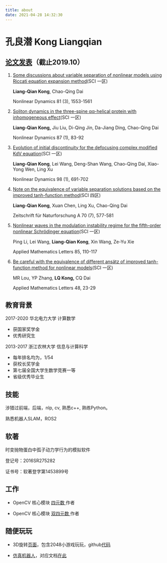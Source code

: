 ```yaml
---
title: about
date: 2021-04-28 14:32:30
---
```


# 孔良潜 Kong Liangqian



## [论文发表](https://scholar.google.com/citations?user=kJ0sPzwAAAAJ&hl=zh-CN)（截止2019.10）

1. [Some discussions about variable separation of nonlinear models using Riccati equation expansion method](https://link.springer.com/article/10.1007/s11071-015-2089-y)(SCI 一区)

   **Liang-Qian Kong**, Chao-Qing Dai

   Nonlinear Dynamics 81 (3), 1553-1561

2. [Soliton dynamics in the three-spine αα-helical protein with inhomogeneous effect](https://link.springer.com/article/10.1007%2Fs11071-016-3027-3)(SCI 一区)

   **Liang-Qian Kong,** Jiu Liu, Di-Qing Jin, Da-Jiang Ding, Chao-Qing Dai

   Nonlinear Dynamics 87 (1), 83-92

3. [Evolution of initial discontinuity for the defocusing complex modified KdV equation](https://link.springer.com/article/10.1007/s11071-019-05222-z)(SCI 一区)

   **Liang-Qian Kong**, Lei Wang, Deng-Shan Wang, Chao-Qing Dai, Xiao-Yong Wen, Ling Xu
   
   Nonlinear Dynamics 98 (1), 691-702
   
4. [Note on the equivalence of variable separation solutions based on the improved tanh-function method](https://www.researchgate.net/profile/Chao-Qing-Dai-2/publication/277939899_Note_on_the_Equivalence_of_Variable_Separation_Solutions_Based_On_the_Improved_tanh-Function_Method/links/5858c3e508ae3852d2544d12/Note-on-the-Equivalence-of-Variable-Separation-Solutions-Based-On-the-Improved-tanh-Function-Method.pdf)(SCI 四区)

   **Liang-Qian Kong**, Xuan Chen, Ling Xu, Chao-Qing Dai
   
   Zeitschrift für Naturforschung A 70 (7), 577-581
   
5. [Nonlinear waves in the modulation instability regime for the fifth-order nonlinear Schrödinger equation](https://www.sciencedirect.com/science/article/abs/pii/S0893965918301770)(SCI 一区)

   Ping Li, Lei Wang, **Liang-Qian Kong**, Xin Wang, Ze-Yu Xie

   Applied Mathematics Letters 85, 110-117

6. [Be careful with the equivalence of different ansätz of improved tanh-function method for nonlinear models](https://www.sciencedirect.com/science/article/pii/S0893965915001007)(SCI 一区)

   MR Lou, YP Zhang, **LQ Kong,** CQ Dai

   Applied Mathematics Letters 48, 23-29



## 教育背景

2017-2020	华北电力大学		计算数学

- 获国家奖学金
- 优秀研究生

2013-2017	浙江农林大学	信息与计算科学

- 每年排名均为，1/54
- 获校长奖学金
- 第七届全国大学生数学竞赛一等
- 省级优秀毕业生



## 技能

涉猎过前端，后端，nlp,  cv, 熟悉c++, 熟练Python。

熟悉机器人SLAM，ROS2



## 软著

时变抛物蛋白中孤子动力学行为的模拟软件

登记号：2016SR275282

证书号：软著登字第1453899号

## 工作

- OpenCV 核心模块 [四元数 ](https://github.com/opencv/opencv/blob/master/modules/core/include/opencv2/core/quaternion.hpp)作者

- OpenCV 核心模块 [双四元数 ](https://github.com/opencv/opencv/blob/master/modules/core/include/opencv2/core/dualquaternion.hpp)作者

## 随便玩玩

- 3D旋转[页面](https://47.94.109.91)，包含2048小游戏玩玩，github[代码](https://github.com/chargerKong/3Dpage-online-game-2048)

- [仿真机器人](https://github.com/chargerKong/robot_simulation)，对应文档[在此](http://chargerkong.github.io/)
